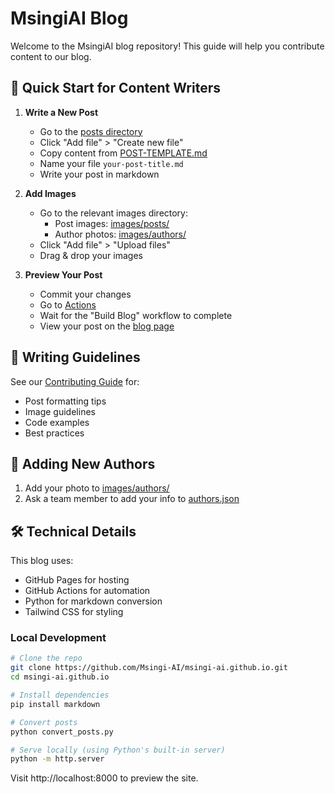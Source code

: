 # MsingiAI Blog

Welcome to the MsingiAI blog repository! This guide will help you contribute content to our blog.

## 🎯 Quick Start for Content Writers

1. **Write a New Post**
   - Go to the [posts directory](posts/)
   - Click "Add file" > "Create new file"
   - Copy content from [POST-TEMPLATE.md](posts/POST-TEMPLATE.md)
   - Name your file `your-post-title.md`
   - Write your post in markdown

2. **Add Images**
   - Go to the relevant images directory:
     - Post images: [images/posts/](images/posts/)
     - Author photos: [images/authors/](images/authors/)
   - Click "Add file" > "Upload files"
   - Drag & drop your images

3. **Preview Your Post**
   - Commit your changes
   - Go to [Actions](https://github.com/Msingi-AI/msingi-ai.github.io/actions)
   - Wait for the "Build Blog" workflow to complete
   - View your post on the [blog page](https://msingi-ai.github.io/blog.html)

## 📝 Writing Guidelines

See our [Contributing Guide](posts/CONTRIBUTING.md) for:
- Post formatting tips
- Image guidelines
- Code examples
- Best practices

## 👥 Adding New Authors

1. Add your photo to [images/authors/](images/authors/)
2. Ask a team member to add your info to [authors.json](posts/authors.json)

## 🛠️ Technical Details

This blog uses:
- GitHub Pages for hosting
- GitHub Actions for automation
- Python for markdown conversion
- Tailwind CSS for styling

### Local Development

```bash
# Clone the repo
git clone https://github.com/Msingi-AI/msingi-ai.github.io.git
cd msingi-ai.github.io

# Install dependencies
pip install markdown

# Convert posts
python convert_posts.py

# Serve locally (using Python's built-in server)
python -m http.server
```

Visit http://localhost:8000 to preview the site.